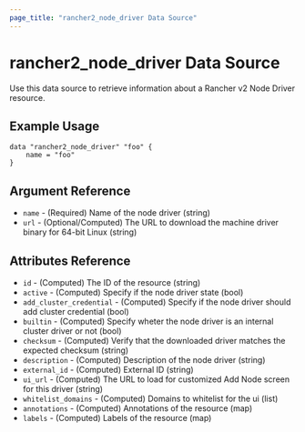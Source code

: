 ```yaml
---
page_title: "rancher2_node_driver Data Source"
---
```


# rancher2\_node\_driver Data Source

Use this data source to retrieve information about a Rancher v2 Node Driver resource.

## Example Usage

```hcl
data "rancher2_node_driver" "foo" {
    name = "foo"
}
```

## Argument Reference

* `name` - (Required) Name of the node driver (string)
* `url` - (Optional/Computed) The URL to download the machine driver binary for 64-bit Linux (string)

## Attributes Reference

* `id` - (Computed) The ID of the resource (string)
* `active` - (Computed) Specify if the node driver state (bool)
* `add_cluster_credential` - (Computed) Specify if the node driver should add cluster credential (bool)
* `builtin` - (Computed) Specify wheter the node driver is an internal cluster driver or not (bool)
* `checksum` - (Computed) Verify that the downloaded driver matches the expected checksum (string)
* `description` - (Computed) Description of the node driver (string)
* `external_id` - (Computed) External ID (string)
* `ui_url` - (Computed) The URL to load for customized Add Node screen for this driver (string)
* `whitelist_domains` - (Computed) Domains to whitelist for the ui (list)
* `annotations` - (Computed) Annotations of the resource (map)
* `labels` - (Computed) Labels of the resource (map)
